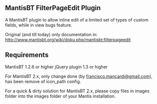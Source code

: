 ## MantisBT FilterPageEdit Plugin
A MantisBT plugin to allow inline edit of a limited set of types of custom fields,
while in view bugs feature.

Original (and till today) only documentation in:
http://www.mantisbt.org/wiki/doku.php/mantisbt:filterpageedit

## Requirements
MantisBT 1.2.6 or higher
jQuery plugin 1.3 or higher

For MantisBT 2.x, only change done (by francisco.mancardi@gmail.com), has been
remove of icon_path config.

For a quick & dirty solution for MantisBT 2.x, please copy files in
images folder into the images folder of your Mantis installation.